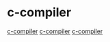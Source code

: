 # c-compiler

[c-compiler](https://github.com/woodrush/lambda-8cc)
[c-compiler](https://github.com/alexfru/SmallerC)
[c-compiler](https://github.com/z88dk/z88dk)
